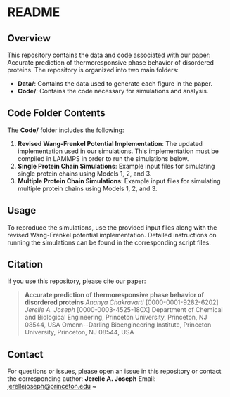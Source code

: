 # README

## Overview
This repository contains the data and code associated with our paper: Accurate prediction of thermoresponsive phase behavior of disordered proteins. The repository is organized into two main folders:

- **Data/**: Contains the data used to generate each figure in the paper.
- **Code/**: Contains the code necessary for simulations and analysis.

## Code Folder Contents
The **Code/** folder includes the following:

1. **Revised Wang-Frenkel Potential Implementation**: The updated implementation used in our simulations. This implementation must be compiled in LAMMPS in order to run the simulations below.
2. **Single Protein Chain Simulations**: Example input files for simulating single protein chains using Models 1, 2, and 3.
3. **Multiple Protein Chain Simulations**: Example input files for simulating multiple protein chains using Models 1, 2, and 3.

## Usage
To reproduce the simulations, use the provided input files along with the revised Wang-Frenkel potential implementation. Detailed instructions on running the simulations can be found in the corresponding script files.

## Citation
If you use this repository, please cite our paper:
> **Accurate prediction of thermoresponsive phase behavior of disordered proteins**
> *Ananya Chakravarti* [0000-0001-9282-6202]
> *Jerelle A. Joseph* [0000-0003-4525-180X]
> Department of Chemical and Biological Engineering, Princeton University, Princeton, NJ 08544, USA
> Omenn--Darling Bioengineering Institute, Princeton University, Princeton, NJ 08544, USA

## Contact
For questions or issues, please open an issue in this repository or contact the corresponding author:
**Jerelle A. Joseph**
Email: [jerellejoseph@princeton.edu](mailto:jerellejoseph@princeton.edu)
~                                                                            
